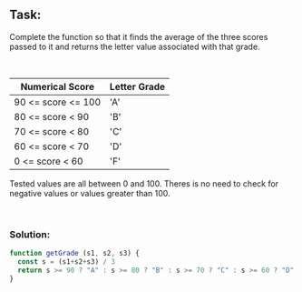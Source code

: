 ## Task:
Complete the function so that it finds the average of the three scores passed to it and returns the letter value associated with that grade.

<br />

| Numerical Score | Letter Grade |
| ----------- | ----------- |
| 90 <= score <= 100 | 'A' |
| 80 <= score < 90 | 'B' |
| 70 <= score < 80 | 'C' |
| 60 <= score < 70 | 'D' |
| 0 <= score < 60 | 'F' |

Tested values are all between 0 and 100. Theres is no need to check for negative values or values greater than 100.

<br />

### Solution:
```javascript
function getGrade (s1, s2, s3) {
  const s = (s1+s2+s3) / 3
  return s >= 90 ? "A" : s >= 80 ? "B" : s >= 70 ? "C" : s >= 60 ? "D" : "F"
}
```